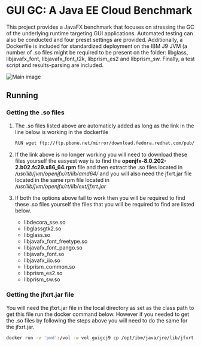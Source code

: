 # GUI GC: A Java EE Cloud Benchmark

This project provides a JavaFX benchmark that focuses on stressing the GC of the underlying runtime targeting GUI applications. Automated testing can also be conducted and four preset settings are provided. Additionally, a Dockerfile is included for standardized deployment on the IBM J9 JVM (a number of .so files might be required to be present on the folder: libglass, libjavafx_font, libjavafx_font_t2k, libprism_es2 and libprism_sw. Finally, a test script and results-parsing are included.

![Main image](Screenshot.png?raw=true)

## Running

### Getting the .so files
1. The .so files listed above are automaticly added as long as the link in the line below is working in the dockerfile 
    ```bash
    RUN wget ftp://ftp.pbone.net/mirror/download.fedora.redhat.com/pub/fedora/linux/updates/29/Everything/x86_64/Packages/o/openjfx-8.0.202-2.b02.fc29.x86_64.rpm
    ```
2. If the link above is no longer working you will need to download these files yourself the easyest way is to find the **openjfx-8.0.202-2.b02.fc29.x86_64.rpm** file and then extract the .so files located in */usr/lib/jvm/openjfx/rt/lib/amd64/* and you will also need the jfxrt.jar file located in the same rpm file located in */usr/lib/jvm/openjfx/rt/lib/ext/jfxrt.jar*

3. If both the options above fail to work then you will be required to find these .so files yourself the files that you will be required to find are listed below.
    * libdecora_sse.so
    * libglassgtk2.so
    * libglass.so
    * libjavafx_font_freetype.so
    * libjavafx_font_pango.so
    * libjavafx_font.so
    * libjavafx_iio.so
    * libprism_common.so
    * libprism_es2.so
    * libprism_sw.so


### Getting the jfxrt.jar file
You will need the jfxrt.jar file in the local directory as set as the class path to get this file run the docker command below. However if you needed to get the .so files by following the steps above you will need to do the same for the jfxrt.jar.

```bash
docker run -v 'pwd':/vol -w vol guigcj9 cp /opt/ibm/java/jre/lib/jfxrt.jar /vol
```